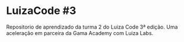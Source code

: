 # LuizaCode #3

Repositorio de aprendizado da turma 2 do Luiza Code 3ª edição.
Uma aceleração em parceira da Gama Academy com Luiza Labs.